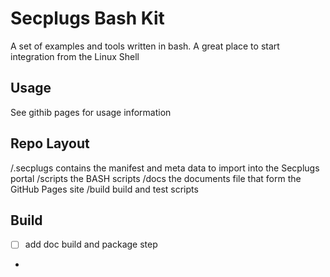 # Secplugs Bash Kit
A set of examples and tools written in bash. A great place to start integration from the Linux Shell

## Usage
See githib pages for usage information

## Repo Layout

/.secplugs contains the manifest and meta data to import into the Secplugs portal
/scripts the BASH scripts 
/docs the documents file that form the GitHub Pages site
/build build and test scripts 

## Build

- [ ] add doc build and package step 
- 
